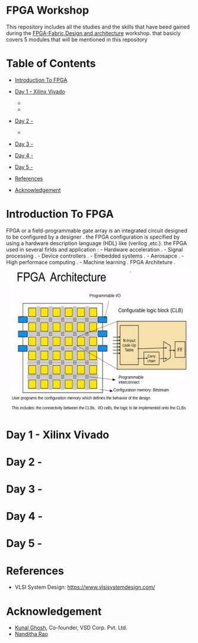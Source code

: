# FPGA Workshop
  This repository includes all the studies and the skills that have beed gained during the [FPGA-Fabric,Design and architecture](https://www.vlsisystemdesign.com/fpga/?utm_term=582784&utm_content=educational&utm_source=email-sendgrid&utm_medium=382714&utm_campaign=2022-12-05) workshop. that basicly covers 5 modules that will be mentioned in this repository


# Table of Contents
  - [Introduction To FPGA](#introduction-to-FPGA)
  - [Day 1 - Xilinx Vivado](#day-1---Xilinx-Vivado)
    - [](#)
    - [](#)
  - [Day 2 - ](#day-2---)
    - [](#)
     
  - [Day 3 - ](#day-3---)
    
  - [Day 4 - ](#day-4---)
    
  - [Day 5 - ](#day-5---)
   
  - [References](#references)
  - [Acknowledgement](#acknowledgement)
 
# Introduction To FPGA
  FPGA or a field-programmable gate array is an integrated circuit designed to be configured by a designer . the FPGA configuration is specified by using a hardware description language (HDL) like (verilog ,etc.).
  the FPGA used in several firlds and application :
      - Hardware acceleration .
      - Signal processing .
      - Device controllers .
      - Embedded systems .
      - Aerosapce .
      - High performace computing .
      - Machine learning .
    FPGA Architeture .
    <img src="day1/archi.png">
 

  
# Day 1 - Xilinx Vivado

 
 
# Day 2 - 
 
 
# Day 3 - 


# Day 4 -


# Day 5 - 


  

   
# References
  - VLSI System Design: https://www.vlsisystemdesign.com/
 

# Acknowledgement
  - [Kunal Ghosh](https://github.com/kunalg123), Co-founder, VSD Corp. Pvt. Ltd.
  - [Nanditha Rao](https://github.com/nandithaec)
